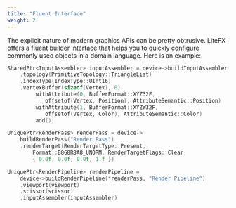 ```yaml
---
title: "Fluent Interface"
weight: 2
---
```


The explicit nature of modern graphics APIs can be pretty obtrusive. LiteFX offers a fluent builder interface that helps you to quickly configure commonly used objects in a domain language. Here is an example:

```cxx
SharedPtr<InputAssembler> inputAssembler = device->buildInputAssembler()
    .topology(PrimitiveTopology::TriangleList)
    .indexType(IndexType::UInt16)
    .vertexBuffer(sizeof(Vertex), 0)
        .withAttribute(0, BufferFormat::XYZ32F, 
            offsetof(Vertex, Position), AttributeSemantic::Position)
        .withAttribute(1, BufferFormat::XYZW32F,
            offsetof(Vertex, Color), AttributeSemantic::Color)
        .add();

UniquePtr<RenderPass> renderPass = device->
    buildRenderPass("Render Pass")
    .renderTarget(RenderTargetType::Present, 
        Format::B8G8R8A8_UNORM, RenderTargetFlags::Clear, 
        { 0.0f, 0.0f, 0.0f, 1.f })

UniquePtr<RenderPipeline> renderPipeline = 
    device->buildRenderPipeline(*renderPass, "Render Pipeline")
    .viewport(viewport)
    .scissor(scissor)
    .inputAssembler(inputAssembler)
```